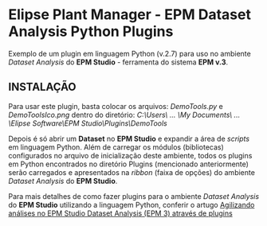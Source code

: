﻿# Elipse Plant Manager - EPM Dataset Analysis Python Plugins

 Exemplo de um plugin em linguagem Python (v.2.7) para uso no ambiente *Dataset Analysis* do **EPM Studio** - ferramenta do sistema **EPM v.3**.

## INSTALAÇÃO

Para usar este plugin, basta colocar os arquivos: *DemoTools.py* e *DemoToolsIco.png* dentro do diretório: *C:\Users\ ... \My Documents\ ... \Elipse Software\EPM Studio\Plugins\DemoTools*

Depois é só abrir um **Dataset** no **EPM Studio** e expandir a área de *scripts* em linguagem Python.
Além de carregar os módulos (bibliotecas) configurados no arquivo de inicialização deste ambiente, todos os plugins em Python encontrados no diretório Plugins (mencionado anteriormente) serão carregados e apresentados na *ribbon* (faixa de opções) do ambiente *Dataset Analysis* do **EPM Studio**.

Para mais detalhes de como fazer plugins para o ambiente *Dataset Analysis* do **EPM Studio** utilizando a linguagem Python, conferir o artugo [Agilizando análises no EPM Studio Dataset Analysis (EPM 3) através de plugins](../KB5435/README.md)

